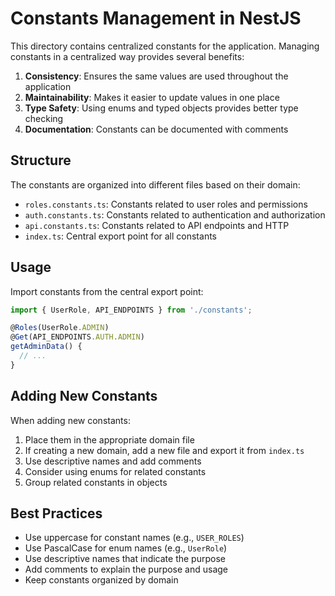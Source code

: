 # Constants Management in NestJS

This directory contains centralized constants for the application. Managing constants in a centralized way provides several benefits:

1. **Consistency**: Ensures the same values are used throughout the application
2. **Maintainability**: Makes it easier to update values in one place
3. **Type Safety**: Using enums and typed objects provides better type checking
4. **Documentation**: Constants can be documented with comments

## Structure

The constants are organized into different files based on their domain:

- `roles.constants.ts`: Constants related to user roles and permissions
- `auth.constants.ts`: Constants related to authentication and authorization
- `api.constants.ts`: Constants related to API endpoints and HTTP
- `index.ts`: Central export point for all constants

## Usage

Import constants from the central export point:

```typescript
import { UserRole, API_ENDPOINTS } from './constants';

@Roles(UserRole.ADMIN)
@Get(API_ENDPOINTS.AUTH.ADMIN)
getAdminData() {
  // ...
}
```

## Adding New Constants

When adding new constants:

1. Place them in the appropriate domain file
2. If creating a new domain, add a new file and export it from `index.ts`
3. Use descriptive names and add comments
4. Consider using enums for related constants
5. Group related constants in objects

## Best Practices

- Use uppercase for constant names (e.g., `USER_ROLES`)
- Use PascalCase for enum names (e.g., `UserRole`)
- Use descriptive names that indicate the purpose
- Add comments to explain the purpose and usage
- Keep constants organized by domain
